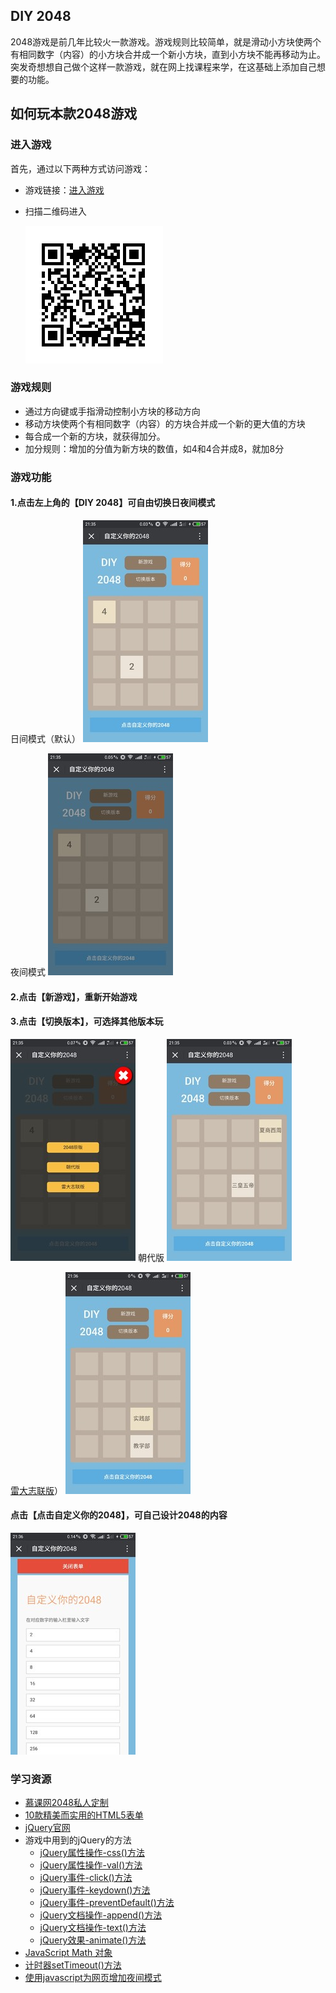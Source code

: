 ## DIY 2048
2048游戏是前几年比较火一款游戏。游戏规则比较简单，就是滑动小方块使两个有相同数字（内容）的小方块合并成一个新小方块，直到小方块不能再移动为止。突发奇想想自己做个这样一款游戏，就在网上找课程来学，在这基础上添加自己想要的功能。

## 如何玩本款2048游戏
### 进入游戏
首先，通过以下两种方式访问游戏：
- 游戏链接：[进入游戏](https://liaozeen.github.io/my2048/)

- 扫描二维码进入

   ![2048游戏二维码](image/2048play.png)

### 游戏规则
 - 通过方向键或手指滑动控制小方块的移动方向
 - 移动方块使两个有相同数字（内容）的方块合并成一个新的更大值的方块
 - 每合成一个新的方块，就获得加分。
 - 加分规则：增加的分值为新方块的数值，如4和4合并成8，就加8分

### 游戏功能
#### 1.点击左上角的【DIY 2048】可自由切换日夜间模式
日间模式（默认）
![日间模式](image/01.jpg)

夜间模式
![夜间模式](image/02.jpg)

#### 2.点击【新游戏】，重新开始游戏
#### 3.点击【切换版本】，可选择其他版本玩
![切换版本](image/03.jpg)
朝代版
![朝代版](image/04.jpg)

[雷大志联版](http://mp.weixin.qq.com/s?__biz=MzA4NjQ3MTgwOA==&mid=200123656&idx=1&sn=075ae2bd544cfd4734e22f90f0f78f2d&mpshare=1&scene=23&srcid=0818uu8LdP1uAz4QxIQ4v4WL#rd)）
![雷大志联版](image/05.jpg)


#### 点击【点击自定义你的2048】，可自己设计2048的内容
![自定义2048](image/06.jpg)

### 学习资源
- [慕课网2048私人定制](http://www.imooc.com/learn/76)
- [10款精美而实用的HTML5表单](http://www.html5tricks.com/10-html5-form-login-contact-search-form.html)
- [jQuery官网](https://jquery.com/)
- 游戏中用到的jQuery的方法
  + [jQuery属性操作-css()方法](http://www.w3school.com.cn/jquery/jquery_css.asp)
  + [jQuery属性操作-val()方法](http://www.w3school.com.cn/jquery/attributes_val.asp)
  + [jQuery事件-click()方法](http://www.w3school.com.cn/jquery/event_click.asp)
  + [jQuery事件-keydown()方法](http://www.w3school.com.cn/jquery/event_keydown.asp)
  + [jQuery事件-preventDefault()方法](http://www.w3school.com.cn/jquery/event_preventdefault.asp)
  + [jQuery文档操作-append()方法](http://www.w3school.com.cn/jquery/manipulation_append.asp)
  + [jQuery文档操作-text()方法](http://www.w3school.com.cn/jquery/manipulation_text.asp)
  + [jQuery效果-animate()方法](http://www.w3school.com.cn/jquery/manipulation_text.asp)
- [JavaScript Math 对象](http://www.w3school.com.cn/jsref/jsref_obj_math.asp)
- [计时器setTimeout()方法](http://www.w3school.com.cn/jsref/met_win_settimeout.asp)
- [使用javascript为网页增加夜间模式](http://www.jb51.net/article/46223.html)